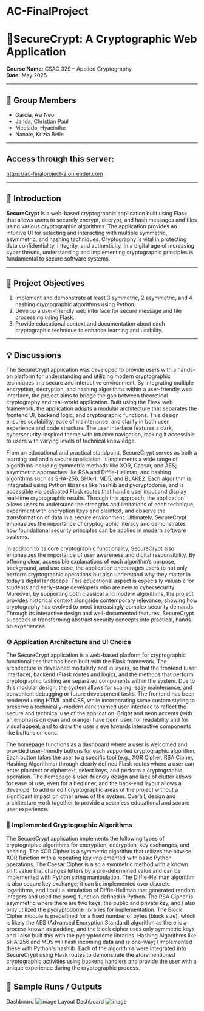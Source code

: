 # AC-FinalProject

# 🔐SecureCrypt: A Cryptographic Web Application

**Course Name:** CSAC 329 – Applied Cryptography  
**Date:** May 2025  

---

## 👥 Group Members

- Garcia, Asi Neo
- Janda, Christian Paul 
- Mediado, Hyacinthe 
- Nanale, Krizia Belle 

---

## Access through this server:
https://ac-finalproject-2.onrender.com

---

## 📖 Introduction

**SecureCrypt** is a web-based cryptographic application built using Flask that allows users to securely encrypt, decrypt, and hash messages and files using various cryptographic algorithms. The application provides an intuitive UI for selecting and interacting with multiple symmetric, asymmetric, and hashing techniques. Cryptography is vital in protecting data confidentiality, integrity, and authenticity. In a digital age of increasing cyber threats, understanding and implementing cryptographic principles is fundamental to secure software systems.

---

## 🎯 Project Objectives

1. Implement and demonstrate at least 3 symmetric, 2 asymmetric, and 4 hashing cryptographic algorithms using Python.
2. Develop a user-friendly web interface for secure message and file processing using Flask.
3. Provide educational context and documentation about each cryptographic technique to enhance learning and usability.

---

## 💡 Discussions

The SecureCrypt application was developed to provide users with a hands-on platform for understanding and utilizing modern cryptographic techniques in a secure and interactive environment. By integrating multiple encryption, decryption, and hashing algorithms within a user-friendly web interface, the project aims to bridge the gap between theoretical cryptography and real-world application. Built using the Flask web framework, the application adopts a modular architecture that separates the frontend UI, backend logic, and cryptographic functions. This design ensures scalability, ease of maintenance, and clarity in both user experience and code structure. The user interface features a dark, cybersecurity-inspired theme with intuitive navigation, making it accessible to users with varying levels of technical knowledge.

From an educational and practical standpoint, SecureCrypt serves as both a learning tool and a secure application. It implements a wide range of algorithms including symmetric methods like XOR, Caesar, and AES; asymmetric approaches like RSA and Diffie-Hellman; and hashing algorithms such as SHA-256, SHA-1, MD5, and BLAKE2. Each algorithm is integrated using Python libraries like hashlib and pycryptodome, and is accessible via dedicated Flask routes that handle user input and display real-time cryptographic results. Through this approach, the application allows users to understand the strengths and limitations of each technique, experiment with encryption keys and plaintext, and observe the transformation of data in a secure environment. Ultimately, SecureCrypt emphasizes the importance of cryptographic literacy and demonstrates how foundational security principles can be applied in modern software systems.

In addition to its core cryptographic functionality, SecureCrypt also emphasizes the importance of user awareness and digital responsibility. By offering clear, accessible explanations of each algorithm’s purpose, background, and use case, the application encourages users to not only perform cryptographic operations but also understand why they matter in today’s digital landscape. This educational aspect is especially valuable for students and early-stage developers who are new to cybersecurity. Moreover, by supporting both classical and modern algorithms, the project provides historical context alongside contemporary relevance, showing how cryptography has evolved to meet increasingly complex security demands. Through its interactive design and well-documented features, SecureCrypt succeeds in transforming abstract security concepts into practical, hands-on experiences.

### ⚙️ Application Architecture and UI Choice

The SecureCrypt application is a web-based platform for cryptographic functionalities that has been built with the Flask framework. The architecture is developed modularly and in layers, so that the frontend (user interface), backend (Flask routes and logic), and the methods that perform cryptographic tasking are separated components within the system. Due to this modular design, the system allows for scaling, easy maintenance, and convenient debugging or future development tasks. The frontend has been rendered using HTML and CSS, while incorporating some custom styling to preserve a technically-modern dark themed user interface to reflect the secure and technical use of the application. Bright and neon accents (with an emphasis on cyan and orange) have been used for readability and for visual appeal; and to draw the user's eye towards interactive components like buttons or icons.

The homepage functions as a dashboard where a user is welcomed and provided user-friendly buttons for each supported cryptographic algorithm. Each button takes the user to a specific tool (e.g., XOR Cipher, RSA Cipher, Hashing Algorithms) through clearly defined Flask routes where a user can enter plaintext or ciphertext, select keys, and perform a cryptographic operation. The homepage's user-friendly design and lack of clutter allows for ease of use, even for a beginner, and the back-end layout allows a developer to add or edit cryptographic areas of the project without a significant impact on other areas of the system. Overall, design and architecture work together to provide a seamless educational and secure user experience.

### 🔐 Implemented Cryptographic Algorithms

The SecureCrypt application implements the following types of cryptographic algorithms for encryption, decryption, key exchanges, and hashing. The XOR Cipher is a symmetric algorithm that utilizes the bitwise XOR function with a repeating key implemented with basic Python operations. The Caesar Cipher is also a symmetric method with a known shift value that changes letters by a pre-determined value and can be implemented with Python string manipulation. The Diffie-Hellman algorithm is also secure key exchange; it can be implemented over discrete logarithms, and I built a simulation of Diffie-Hellman that generated random integers and used the pow() function defined in Python. The RSA Cipher is asymmetric where there are two keys; the public and private key, and I also only utilized the pycryptodome libraries for implementation. The Block Cipher module is predefined for a fixed number of bytes (block size), which is likely the AES (Advanced Encryption Standard) algorithm as there is a process known as padding, and the block cipher uses only symmetric keys, and I also built this with the pycryptodome libraries. Hashing Algorithms like SHA-256 and MD5 will hash incoming data and is one-way; I implemented these with Python's hashlib. Each of the algorithms were integrated into SecureCrypt using Flask routes to demonstrate the aforementioned cryptographic activities using backend handlers and provide the user with a unique experience during the cryptographic process.

## 📸 Sample Runs / Outputs
Dashboard
![image](https://github.com/user-attachments/assets/d487d1fd-a7f7-4265-90ac-45433204c430)
Layout Dashboard
![image](https://github.com/user-attachments/assets/876095eb-df41-4121-81cf-b71a84276e1e)



